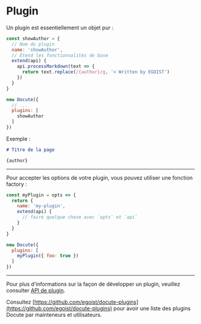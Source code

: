 # Plugin

Un plugin est essentiellement un objet pur :

```js
const showAuthor = {
  // Nom du plugin
  name: 'showAuthor',
  // Étend les fonctionnalités de base
  extend(api) {
    api.processMarkdown(text => {
      return text.replace(/{author}/g, '> Written by EGOIST')
    })
  }
}

new Docute({
  // ...
  plugins: [
    showAuthor
  ]
})
```

Exemple :

```markdown
# Titre de la page

{author}
```

<ImageZoom :border="true" src="https://i.loli.net/2018/09/28/5bae278dd9c03.png" />

---

Pour accepter les options de votre plugin, vous pouvez utiliser une fonction factory :

```js
const myPlugin = opts => {
  return {
    name: 'my-plugin',
    extend(api) {
      // faire quelque chose avec `opts` et `api`
    }
  }
}

new Docute({
  plugins: [
    myPlugin({ foo: true })
  ]
})
```

---

Pour plus d'informations sur la façon de développer un plugin, veuillez consulter [API de plugin](/plugin-api).

Consultez [https://github.com/egoist/docute-plugins](https://github.com/egoist/docute-plugins) pour avoir une liste des plugins Docute par mainteneurs et utilisateurs.
